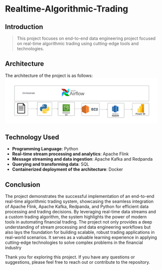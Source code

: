 # Realtime-Algorithmic-Trading
## Introduction

>This project focuses on end-to-end data engineering project focused on real-time algorithmic trading using cutting-edge tools and technologies.

## Architecture
The architecture of the project is as follows:
![Architecture diagramming](https://github.com/kingnguyen123/uber-etl-pipeline-data-engineering-project/blob/main/Architecture.png)

## Technology Used

- **Programming Language**: Python
- **Real-time stream processing and analytics**: Apache Flink
- **Message streaming and data ingestion**: Apache Kafka and Redpanda
- **Querying and transforming data**: SQL
- **Containerized deployment of the architecture**: Docker
## Conclusion

The project demonstrates the successful implementation of an end-to-end real-time algorithmic trading system, showcasing the seamless integration of Apache Flink, Apache Kafka, Redpanda, and Python for efficient data processing and trading decisions. By leveraging real-time data streams and a custom trading algorithm, the system highlights the power of modern tools in automating financial trading. The project not only provides a deep understanding of stream processing and data engineering workflows but also lays the foundation for building scalable, robust trading applications in real-world scenarios. It serves as a valuable learning experience in applying cutting-edge technologies to solve complex problems in the financial industry

Thank you for exploring this project. If you have any questions or suggestions, please feel free to reach out or contribute to the repository.
